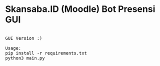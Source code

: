 # Skansaba.ID (Moodle) Bot Presensi GUI
<pre>

GUI Version :)

Usage:
pip install -r requirements.txt
python3 main.py
